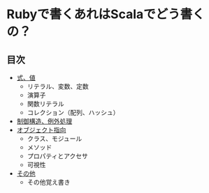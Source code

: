 Rubyで書くあれはScalaでどう書くの？
====



目次
----

* [式、値](expression.html)
    * リテラル、変数、定数
    * 演算子
    * 関数リテラル
    * コレクション（配列、ハッシュ）
* [制御構造、例外処理](control.html)
* [オブジェクト指向](objects.html)
    * クラス、モジュール
    * メソッド
    * プロパティとアクセサ
    * 可視性
* [その他](tips.html)
    * その他覚え書き
